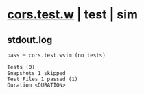# [cors.test.w](../../../../../../tests/sdk_tests/bucket/cors.test.w) | test | sim

## stdout.log
```log
pass ─ cors.test.wsim (no tests)

Tests (0)
Snapshots 1 skipped
Test Files 1 passed (1)
Duration <DURATION>
```

